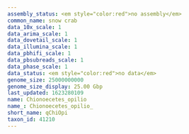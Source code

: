 ```yaml
---
assembly_status: <em style="color:red">no assembly</em>
common_name: snow crab
data_10x_scale: 1
data_arima_scale: 1
data_dovetail_scale: 1
data_illumina_scale: 1
data_pbhifi_scale: 1
data_pbsubreads_scale: 1
data_phase_scale: 1
data_status: <em style="color:red">no data</em>
genome_size: 25000000000
genome_size_display: 25.00 Gbp
last_updated: 1623280109
name: Chionoecetes_opilio
name_: Chionoecetes_opilio_
short_name: qChiOpi
taxon_id: 41210
---
```


